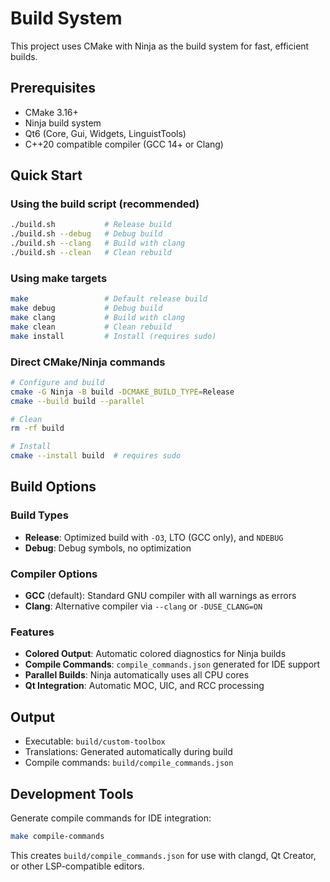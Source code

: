 # Build System

This project uses CMake with Ninja as the build system for fast, efficient builds.

## Prerequisites

- CMake 3.16+
- Ninja build system
- Qt6 (Core, Gui, Widgets, LinguistTools)
- C++20 compatible compiler (GCC 14+ or Clang)

## Quick Start

### Using the build script (recommended)
```bash
./build.sh           # Release build
./build.sh --debug   # Debug build
./build.sh --clang   # Build with clang
./build.sh --clean   # Clean rebuild
```

### Using make targets
```bash
make                 # Default release build
make debug           # Debug build
make clang           # Build with clang
make clean           # Clean rebuild
make install         # Install (requires sudo)
```

### Direct CMake/Ninja commands
```bash
# Configure and build
cmake -G Ninja -B build -DCMAKE_BUILD_TYPE=Release
cmake --build build --parallel

# Clean
rm -rf build

# Install
cmake --install build  # requires sudo
```

## Build Options

### Build Types
- **Release**: Optimized build with `-O3`, LTO (GCC only), and `NDEBUG`
- **Debug**: Debug symbols, no optimization

### Compiler Options
- **GCC** (default): Standard GNU compiler with all warnings as errors
- **Clang**: Alternative compiler via `--clang` or `-DUSE_CLANG=ON`

### Features
- **Colored Output**: Automatic colored diagnostics for Ninja builds
- **Compile Commands**: `compile_commands.json` generated for IDE support
- **Parallel Builds**: Ninja automatically uses all CPU cores
- **Qt Integration**: Automatic MOC, UIC, and RCC processing

## Output

- Executable: `build/custom-toolbox`
- Translations: Generated automatically during build
- Compile commands: `build/compile_commands.json`

## Development Tools

Generate compile commands for IDE integration:
```bash
make compile-commands
```

This creates `build/compile_commands.json` for use with clangd, Qt Creator, or other LSP-compatible editors.